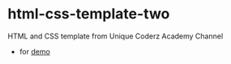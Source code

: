 # html-css-template-two
HTML and CSS  template from Unique Coderz Academy Channel 
  - for [demo](https://ahmed635.github.io/html-css-template-two/)
